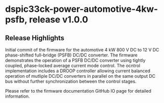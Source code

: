 # dspic33ck-power-automotive-4kw-psfb, release v1.0.0

## Release Highlights

Initial commit of the firmware for the automotive 4 kW 800 V DC to 12 V DC phase-shifted full-bridge (PSFB) DC/DC converter.
The firmware demonstrates the operation of a PSFB DC/DC converter using tightly coupled, phase-locked average current mode control. The ocntrol implementation includes a DROOP controller allowing current balanced operation of mutliple DC/DC converters in parallel on the same output DC bus without further synchronization between the control stages.

Please refer to the firmware documentation GitHub IO page for detailed information.


